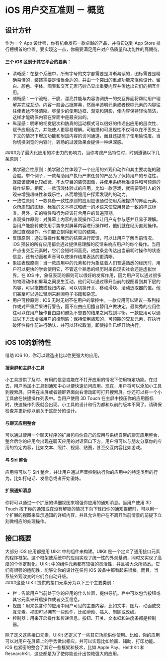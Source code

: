 # iOS 用户交互准则 － 概览
## 设计方针  
作为一个 App 设计师，你有机会发布一款卓越的产品，并将它送到 App Store 排行榜榜首的位置。要实现这一点，你需要满足用户对产品质量和功能性的高期待。  
#### 三个 iOS 区别于其它平台的要素：  
- 清晰感：在整个系统中，所有字号的文字都需要是清晰易读的，图标需要是精确易懂的，装饰需要是恰当合适的，并由一个突出的重点功能来驱动设计。留白、颜色、字体、图表和交互元素巧妙凸显出重要内容并传达出它们的相互作用。
- 顺畅感：一个流畅、干脆、漂亮并能与内容协调统一的交互界面将帮助用户理解并完成互动。内容一般会占据屏幕，然而半透明元素或者模糊元素的内容往往使表达不够清晰。尽量少的使用边框、渐变和阴影，使内容保持轻快简洁，这样才能确保内容在界面中是最突出的。  
- 纵深感：明晰的视觉层次和防真的运动模式可以很好的传递出应用的层次性、赋予应用活力，并能使人更容易理解。可触摸和可发现性不仅可以在不丢失上下文的情况下增加功能和附加内容的访问通道，而且还提高了使用愉悦度。当你切换浏览的内容时，转场的过渡效果会提供一种纵深感。  

####为了最大化应用的冲击力的影响力，当你考虑产品特性时，时刻遵循以下几条原则：
- 美学融合性原则：美学融合性体现了一个应用的外观和动作和其主要功能的融合度。举个例子，一款帮助用户执行严肃任务的产品为了保持用户的专注性，就应该使用比较细微、不太夺目的装饰图像，并使用系统标准控件和可预测的操作结果。相反，一款沉浸体验式的应用，比如一款游戏，就需要吸引人的外观来增强趣味性和娱乐性，从而增强用户探索发现的的动力。  
- 一致性原则：一款具备一致性原则的应用应该通过使用系统提供的界面元素、众所周知的图标、标准的文本样式和统一的术语来使应用具备一致的样式标准。另外，它的特性和行为应该符合用户的普遍预期。  
- 直观操作原则：对屏幕上内容的直观操作可以让用户有参与感并且易于理解。当用户能旋转或使用手势来对屏幕内容进行操作时，他们就在经历直观操作。通过直观操作，他们能立刻得到可见的结果。  
- 反馈原则：通过将操作和展示的结果进行反馈，可以让用户了解当前情况。iOS 预装的所有应用都会通过提供易理解的反馈来响应用户的每个操作。当用户点击交互元素时，它们会短时间高亮，进度条会传达出当前耗时操作的状态信息，还有动画和声音可以使操作结果表达的更清晰。  
- 象征表现原则：当一款应用中的元素和行为象征着人们普遍熟悉的经历时，用户可以更快的学会使用它，不管这个熟悉的经历时来自现实社会还是虚拟世界。在 iOS 中，象征表现的原则可以很好的发挥作用，因为用户可以通过很多的物理动作和屏幕之间发生互动。他们可以通过移开当前的视图看到其下层的内容，可以拖拽或轻扫内容，可以切换开关、移动滑块、滚动选取器的值。他们甚至可以通过轻刷来翻阅电子书籍和杂志。  
- 用户可控原则：iOS 无时无刻不在用户的掌控中。一款应用可以建议一系列操作或对严重后果进行警告，而不应由应用擅自替用户做决定。最优秀的应用往往可以在用户操作自由度和避免不想要的结果之间找到平衡。一款应用可以通过以下方法增强用户的控制感：保持使用熟知的、可预期的交互元素，在执行破坏性操作前进行确认，并可以轻松取消，即使操作已经开始执行。  

## iOS 10的新特性
借助 iOS 10，你可以建造出比以往更强大的应用。  
#### 搜索屏和主屏小工具
小工具提供了及时、有用的信息或能在不打开应用的情况下使用特定功能。在过去，用户添加小工具到通知中心以便快速访问应用。现在，用户将可以添加小工具到搜索屏。只需在主屏或者锁屏界面向右滑动即可打开搜索屏。你还可以将一个小工具放在快捷操作列表中。当用户使用 3D Touch 在主屏中按压你的应用图标时，快速操作列表就会出现。小工具的设计和行为都和以前的版本不同了。请确保检查并更新你以前关于这部分的设计。  
#### 与聊天应用整合
可以通过使用一个聊天程序的扩展包将你自己的应用与系统自带的聊天应用整合，整合后你的应用会出现在聊天应用的对话窗口下方，用户将可以与朋友分享你的应用的特定内容，比如文本、照片、视频、贴图，甚至交互内容比如游戏。  
#### 与 Siri 整合
应用将可以与 Siri 整合，并让用户通过声音控制执行你的应用中的特定类型的行为，比如打电话、发信息或者开始锻炼。  
#### 扩展通知消息
你将可以通过一个扩展的详细视图来增强你应用的通知消息。当用户使用 3D Touch 按下你的通知或在没有解锁的情况下向下轻扫你的通知提醒时，可以用一个扩展的视图来显示通知的详细内容，并且允许用户在不离开当前情景的前提下立刻做相应的处理操作。  

## 接口概要
大部分 iOS 应用都是用 UIKit 中的组件来构建。UIKit 是一个定义了通用接口元素的程序框架。这个框架使系统中的应用实现了统一性的外观基调，同时又实现了高度的个体定制化。UIKit 中的组件元素都有较强的灵活性，并且被大众所熟悉。它们有很强的适配性，能够让你的设计在任何 iOS 设备中都看起来很棒。而且，当系统外观改变时它们会自动升级。  
####这些 UIKit 提供的接口元素分为以下三个主要类别：  
- 栏：告诉用户当前处于你的应用的什么位置，提供导航。栏中可以包含按钮或其它元素来开启操作或者交互信息。
- 视图：用来包含你的应用中用户可见的主要内容，比如文本、图片、动画或交互元素。视图可以拥有一些动作，比如滑动、插入、删除或改编。
- 控制器：用来开启操作和传递信息。按钮、开关、文本框和进度条都是控制器。  

除了定义这些接口元素，UIKit 还定义了一些其它功能供你使用。比如，你的应用可以对用户在屏幕上的手势做出相应，并可以实现比如绘画、辅助、打印功能。  
iOS 也紧密的整合了其它一些框架和技术，比如 Apple Pay、HelthKit 和 ResearchKit，这些都是为了使你能设计出惊艳强大的应用。




